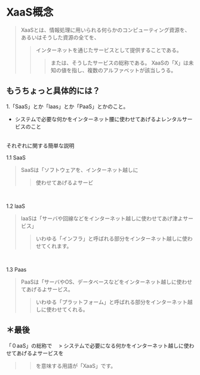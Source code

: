 XaaS概念 
=======
>XaaSとは、情報処理に用いられる何らかのコンピューティング資源を、あるいはそうした資源の全てを、
>>インターネットを通じたサービスとして提供することである。  
>>>または、そうしたサービスの総称である。 XaaSの「X」は未知の値を指し、複数のアルファベットが該当しうる。


もうちょっと具体的には？
----------------------
1.「SaaS」とか「laas」とか「PaaS」とかのこと。
  * システムで必要な何かをインターネット腰に使わせてあげるよレンタルサービスのこと
<br>
それぞれに関する簡単な説明
<br>

 1.1 SaaS
>   SaaSは「ソフトウェアを、インターネット越しに
>> 使わせてあげるよサービ
<br>

 1.2 laaS
>   laaSは「サーバや回線などをインターネット越しに使わせてあげ津よサービス」
>> いわゆる「インフラ」と呼ばれる部分をインターネット越しに使わせてくれます。
<br>

 1.3 Paas
>   PaaSは「サーバやOS、データベースなどをインターネット越しに使わせてあげるよサービス。
>> いわゆる「プラットフォーム」と呼ばれる部分をインターネット越しに使わせてくれる。

＊最後
------
 
 「０aaS」の総称で
 　> システムで必要になる何かをインターネット越しに使わせてあげるよサービスを
   >> を意味する用語が「XaaS」です。
 
